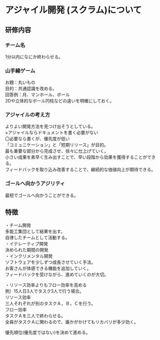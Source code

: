 # アジャイル開発 (スクラム)について

## 研修内容
### チーム名
1分以内になにか終わらせる。

### 山手線ゲーム
お題：丸いもの  
目的：共通認識を改める。  
回答例：月、マンホール、ボール  
2Dや立体的なボール円柱などの違いを明確にしておく。

### アジャイルの考え方
よりよい開発方法を見つけ出そうとしている。  
  ×アジャイルならドキュメントを書く必要がない  
  〇必要なら書くが、優先度が低い  
「コミュニケーション」と「短期リリース」が目的。  
最も重要な部分から完成させ、徐々に仕上げていく。  
小さい成果を素早く生み出すことで、早い段階から効果を獲得することができる。  
フィードバックを取り込み改善することで、継続的な価値向上が期待できる。  

### ゴールへ向かうアジリティ
最短でゴールへ向かうことができる。

## 特徴
・チーム開発  
  多能工集団として結果を出す。  
  自律したチームとして活動する。  
・イテレーティブ開発  
  決められた期間の開発  
・インクリメンタル開発  
  ソフトウェアを少しずつ成長させていく手法。  
  お客さんが体感できる機能を追加していく。  
  フィードバックを受けながら、進めていくのが大切。  

・リソース効率よりもフロー効率を高める  
例）15人日3人でタスク3人で行う場合。  
リソース効率  
三人それぞれが別のタスクＡ，Ｂ，Ｃを行う。  
フロー効率  
タスクＡを三人で終わらせる。  
全員がタスクＡに関わるので、誰かがかけてもリカバリが多少効く。  

優先順位(優先度ではない)を決めて進める。

  

 
